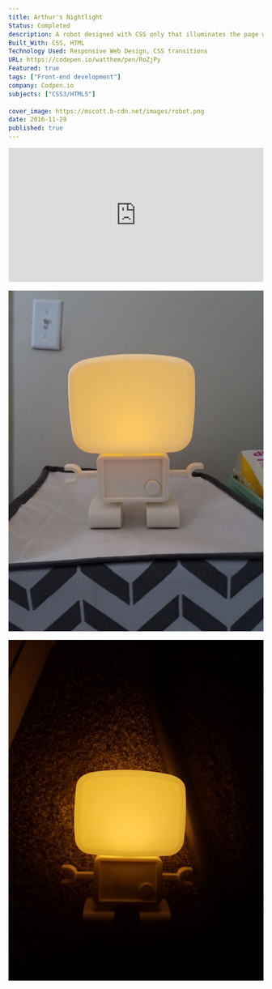 ```yaml
---
title: Arthur's Nightlight
Status: Completed
description: A robot designed with CSS only that illuminates the page when powered on.
Built_With: CSS, HTML
Technology Used: Responsive Web Design, CSS transitions
URL: https://codepen.io/watthem/pen/RoZjPy
Featured: true
tags: ["Front-end development"]
company: Codpen.io
subjects: ["CSS3/HTML5"]

cover_image: https://mscott.b-cdn.net/images/robot.png
date: 2016-11-29
published: true
---
```


<iframe height="265" style="width: 100%;" scrolling="no" title="Arthur's Nightlight" src="https://codepen.io/watthem/embed/RoZjPy?height=265&theme-id=dark&default-tab=result" frameborder="no" allowtransparency="true" allowfullscreen="true">
  See the Pen <a href='https://codepen.io/watthem/pen/RoZjPy'>Arthur's Nightlight</a> by Matthew Hendricks
  (<a href='https://codepen.io/watthem'>@watthem</a>) on <a href='https://codepen.io'>CodePen</a>.
</iframe>

![robot](../../static/work/images/robot.jpg)

![robot](../../static/work/images/robot2.jpg)
